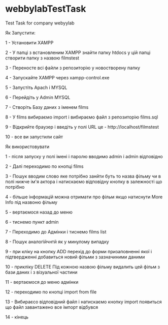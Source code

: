 # webbylabTestTask
Test Task for company webyylab 

Як Запустити:

1 - Установити XAMPP 

2 - У папці з встановленим XAMPP знайти папку htdocs у цій папці створити папку з назвою filmstest

3 - Переносте всі файли з репозиторію у новостворену папку 

4 - Запускайте XAMPP через xampp-control.exe 

5 - Запустіть Apach і MYSQL 

6 - Перейдіть у Admin MYSQL

7 - Створіть Базу даних з іменем films

8 - У films вибираємо import і вибираємо файл з репозиторію films.sql

9 - Відкрийте браузер і введіть у полі URL це - http://localhost/filmstest

10 - все ви запустили сайт

Як використовувати 

1 - після запуску у полі імені і паролю вводимо admin і admin відповідно

2 - Далі переходимо по кнопці films 

3 - Пошук вводим слово яке потрібно занйти буть то назва фільму чи в полі нижче ім'я актора і натискаємо відповідну кнопку в залежності що потрібно

4 - більше інформацій можна отримати про фільм якщо натиснути More Info під назвоню фільму

5 - вертаємося назад до меню

6 - тиснемо пункт admin

7 - Переходимо до Адмінки і тиснемо  films list

8 - Пошук аналогійчнтй як у минулому випадку 

9 - при кліку на кнопку ADD перехід до форми призаповненні якої і підтвердженні добавиться новий фільми з зазначиними даними

10 - прикліку DELETE Під кожною назвою фільму видалить цей фільм з бази даних і з візуальної частини

11 - вертаємося до меню адмінки

12 - переходимо по кнопці import from file 

13 - Вибираєсо відповідний файл і натискаємо кнопку import появиться що файл завантажено все імпорт відбувся 

14 - кінець
